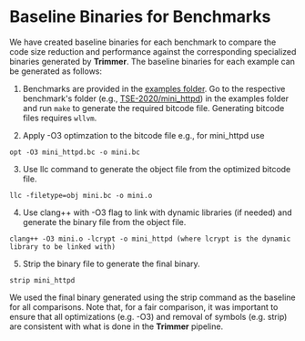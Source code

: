 Baseline Binaries for Benchmarks
=============================================

We have created baseline binaries for each benchmark to compare the code size reduction and performance against the corresponding specialized binaries generated by **Trimmer**. The baseline binaries for each example can be generated as follows:

1. Benchmarks are provided in the [examples folder](/benchmarks/examples). Go to the respective benchmark's folder (e.g., [TSE-2020/mini_httpd](/benchmarks/examples/TSE-2020/mini_httpd)) in the examples folder and run ``make`` to generate the required bitcode file. Generating bitcode files requires `wllvm`.
 
2. Apply -O3 optimzation to the bitcode file e.g., for mini_httpd use
```
opt -O3 mini_httpd.bc -o mini.bc
```

3. Use llc command to generate the object file from the optimized bitcode file.
```
llc -filetype=obj mini.bc -o mini.o
```

4. Use clang++ with -O3 flag to link with dynamic libraries (if needed) and generate the binary file from the object file.
```
clang++ -O3 mini.o -lcrypt -o mini_httpd (where lcrypt is the dynamic library to be linked with)
```

5. Strip the binary file to generate the final binary.
```
strip mini_httpd
```
We used the final binary generated using the strip command as the baseline for all comparisons. Note that, for a fair comparison, it was important to ensure that all optimizations (e.g. -O3) and removal of symbols (e.g. strip) are consistent with what is done in the **Trimmer** pipeline. 
